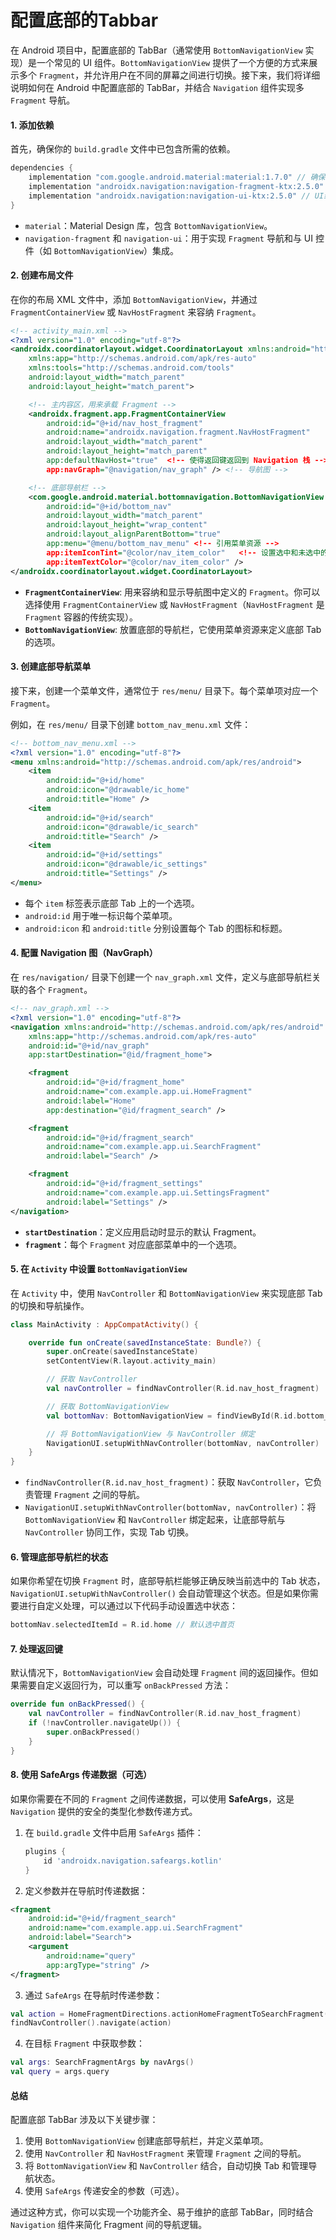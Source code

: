 # 配置底部的Tabbar

在 Android 项目中，配置底部的 TabBar（通常使用 `BottomNavigationView` 实现）是一个常见的 UI 组件。`BottomNavigationView` 提供了一个方便的方式来展示多个 `Fragment`，并允许用户在不同的屏幕之间进行切换。接下来，我们将详细说明如何在 Android 中配置底部的 TabBar，并结合 `Navigation` 组件实现多 `Fragment` 导航。

#### 1. **添加依赖**

首先，确保你的 `build.gradle` 文件中已包含所需的依赖。

```groovy
dependencies {
    implementation "com.google.android.material:material:1.7.0" // 确保已添加Material Components库
    implementation "androidx.navigation:navigation-fragment-ktx:2.5.0" // 导航组件依赖
    implementation "androidx.navigation:navigation-ui-ktx:2.5.0" // UI组件依赖
}
```

* `material`：Material Design 库，包含 `BottomNavigationView`。
* `navigation-fragment` 和 `navigation-ui`：用于实现 `Fragment` 导航和与 UI 控件（如 `BottomNavigationView`）集成。

#### 2. **创建布局文件**

在你的布局 XML 文件中，添加 `BottomNavigationView`，并通过 `FragmentContainerView` 或 `NavHostFragment` 来容纳 `Fragment`。

```xml
<!-- activity_main.xml -->
<?xml version="1.0" encoding="utf-8"?>
<androidx.coordinatorlayout.widget.CoordinatorLayout xmlns:android="http://schemas.android.com/apk/res/android"
    xmlns:app="http://schemas.android.com/apk/res-auto"
    xmlns:tools="http://schemas.android.com/tools"
    android:layout_width="match_parent"
    android:layout_height="match_parent">

    <!-- 主内容区，用来承载 Fragment -->
    <androidx.fragment.app.FragmentContainerView
        android:id="@+id/nav_host_fragment"
        android:name="androidx.navigation.fragment.NavHostFragment"
        android:layout_width="match_parent"
        android:layout_height="match_parent"
        app:defaultNavHost="true"  <!-- 使得返回键返回到 Navigation 栈 -->
        app:navGraph="@navigation/nav_graph" /> <!-- 导航图 -->

    <!-- 底部导航栏 -->
    <com.google.android.material.bottomnavigation.BottomNavigationView
        android:id="@+id/bottom_nav"
        android:layout_width="match_parent"
        android:layout_height="wrap_content"
        android:layout_alignParentBottom="true"
        app:menu="@menu/bottom_nav_menu" <!-- 引用菜单资源 -->
        app:itemIconTint="@color/nav_item_color"   <!-- 设置选中和未选中的颜色 -->
        app:itemTextColor="@color/nav_item_color" />
</androidx.coordinatorlayout.widget.CoordinatorLayout>
```

* **`FragmentContainerView`**: 用来容纳和显示导航图中定义的 `Fragment`。你可以选择使用 `FragmentContainerView` 或 `NavHostFragment`（`NavHostFragment` 是 `Fragment` 容器的传统实现）。
* **`BottomNavigationView`**: 放置底部的导航栏，它使用菜单资源来定义底部 Tab 的选项。

#### 3. **创建底部导航菜单**

接下来，创建一个菜单文件，通常位于 `res/menu/` 目录下。每个菜单项对应一个 `Fragment`。

例如，在 `res/menu/` 目录下创建 `bottom_nav_menu.xml` 文件：

```xml
<!-- bottom_nav_menu.xml -->
<?xml version="1.0" encoding="utf-8"?>
<menu xmlns:android="http://schemas.android.com/apk/res/android">
    <item
        android:id="@+id/home"
        android:icon="@drawable/ic_home"
        android:title="Home" />
    <item
        android:id="@+id/search"
        android:icon="@drawable/ic_search"
        android:title="Search" />
    <item
        android:id="@+id/settings"
        android:icon="@drawable/ic_settings"
        android:title="Settings" />
</menu>
```

* 每个 `item` 标签表示底部 Tab 上的一个选项。
* `android:id` 用于唯一标识每个菜单项。
* `android:icon` 和 `android:title` 分别设置每个 Tab 的图标和标题。

#### 4. **配置 Navigation 图（NavGraph）**

在 `res/navigation/` 目录下创建一个 `nav_graph.xml` 文件，定义与底部导航栏关联的各个 `Fragment`。

```xml
<!-- nav_graph.xml -->
<?xml version="1.0" encoding="utf-8"?>
<navigation xmlns:android="http://schemas.android.com/apk/res/android"
    xmlns:app="http://schemas.android.com/apk/res-auto"
    android:id="@+id/nav_graph"
    app:startDestination="@id/fragment_home">

    <fragment
        android:id="@+id/fragment_home"
        android:name="com.example.app.ui.HomeFragment"
        android:label="Home"
        app:destination="@id/fragment_search" />

    <fragment
        android:id="@+id/fragment_search"
        android:name="com.example.app.ui.SearchFragment"
        android:label="Search" />

    <fragment
        android:id="@+id/fragment_settings"
        android:name="com.example.app.ui.SettingsFragment"
        android:label="Settings" />
</navigation>
```

* **`startDestination`**：定义应用启动时显示的默认 Fragment。
* **`fragment`**：每个 `Fragment` 对应底部菜单中的一个选项。

#### 5. **在 `Activity` 中设置 `BottomNavigationView`**

在 `Activity` 中，使用 `NavController` 和 `BottomNavigationView` 来实现底部 Tab 的切换和导航操作。

```kotlin
class MainActivity : AppCompatActivity() {

    override fun onCreate(savedInstanceState: Bundle?) {
        super.onCreate(savedInstanceState)
        setContentView(R.layout.activity_main)

        // 获取 NavController
        val navController = findNavController(R.id.nav_host_fragment)

        // 获取 BottomNavigationView
        val bottomNav: BottomNavigationView = findViewById(R.id.bottom_nav)

        // 将 BottomNavigationView 与 NavController 绑定
        NavigationUI.setupWithNavController(bottomNav, navController)
    }
}
```

* `findNavController(R.id.nav_host_fragment)`：获取 `NavController`，它负责管理 `Fragment` 之间的导航。
* `NavigationUI.setupWithNavController(bottomNav, navController)`：将 `BottomNavigationView` 和 `NavController` 绑定起来，让底部导航与 `NavController` 协同工作，实现 Tab 切换。

#### 6. **管理底部导航栏的状态**

如果你希望在切换 `Fragment` 时，底部导航栏能够正确反映当前选中的 Tab 状态，`NavigationUI.setupWithNavController()` 会自动管理这个状态。但是如果你需要进行自定义处理，可以通过以下代码手动设置选中状态：

```kotlin
bottomNav.selectedItemId = R.id.home // 默认选中首页
```

#### 7. **处理返回键**

默认情况下，`BottomNavigationView` 会自动处理 `Fragment` 间的返回操作。但如果需要自定义返回行为，可以重写 `onBackPressed` 方法：

```kotlin
override fun onBackPressed() {
    val navController = findNavController(R.id.nav_host_fragment)
    if (!navController.navigateUp()) {
        super.onBackPressed()
    }
}
```

#### 8. **使用 SafeArgs 传递数据（可选）**

如果你需要在不同的 `Fragment` 之间传递数据，可以使用 **SafeArgs**，这是 `Navigation` 提供的安全的类型化参数传递方式。

1.  在 `build.gradle` 文件中启用 `SafeArgs` 插件：

    ```groovy
    plugins {
        id 'androidx.navigation.safeargs.kotlin'
    }
    ```
2. 定义参数并在导航时传递数据：

```xml
<fragment
    android:id="@+id/fragment_search"
    android:name="com.example.app.ui.SearchFragment"
    android:label="Search">
    <argument
        android:name="query"
        app:argType="string" />
</fragment>
```

3. 通过 `SafeArgs` 在导航时传递参数：

```kotlin
val action = HomeFragmentDirections.actionHomeFragmentToSearchFragment("query text")
findNavController().navigate(action)
```

4. 在目标 `Fragment` 中获取参数：

```kotlin
val args: SearchFragmentArgs by navArgs()
val query = args.query
```

#### 总结

配置底部 TabBar 涉及以下关键步骤：

1. 使用 `BottomNavigationView` 创建底部导航栏，并定义菜单项。
2. 使用 `NavController` 和 `NavHostFragment` 来管理 `Fragment` 之间的导航。
3. 将 `BottomNavigationView` 和 `NavController` 结合，自动切换 Tab 和管理导航状态。
4. 使用 `SafeArgs` 传递安全的参数（可选）。

通过这种方式，你可以实现一个功能齐全、易于维护的底部 TabBar，同时结合 `Navigation` 组件来简化 Fragment 间的导航逻辑。
